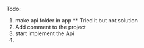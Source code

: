 Todo:
  1. make api folder in app ** Tried it but not solution
  2. Add comment to the project
  3. start implement the Api
  4. 
